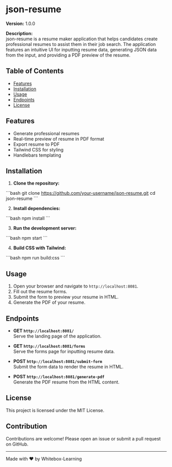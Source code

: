 # json-resume

**Version:** 1.0.0

**Description:**  
json-resume is a resume maker application that helps candidates create professional resumes to assist them in their job search. The application features an intuitive UI for inputting resume data, generating JSON data from the input, and providing a PDF preview of the resume.

## Table of Contents

- [Features](#features)
- [Installation](#installation)
- [Usage](#usage)
- [Endpoints](#endpoints)
- [License](#license)

## Features

- Generate professional resumes
- Real-time preview of resume in PDF format
- Export resume to PDF
- Tailwind CSS for styling
- Handlebars templating

## Installation

1. **Clone the repository:**

\`\`\`bash
git clone https://github.com/your-username/json-resume.git
cd json-resume
\`\`\`

2. **Install dependencies:**

\`\`\`bash
npm install
\`\`\`

3. **Run the development server:**

\`\`\`bash
npm start
\`\`\`

4. **Build CSS with Tailwind:**

\`\`\`bash
npm run build:css
\`\`\`

## Usage

1. Open your browser and navigate to `http://localhost:8081`.
2. Fill out the resume forms.
3. Submit the form to preview your resume in HTML.
4. Generate the PDF of your resume.

## Endpoints

- **GET `http://localhost:8081/`**  
  Serve the landing page of the application.

- **GET `http://localhost:8081/forms`**  
  Serve the forms page for inputting resume data.

- **POST `http://localhost:8081/submit-form`**  
  Submit the form data to render the resume in HTML.

- **POST `http://localhost:8081/generate-pdf`**  
  Generate the PDF resume from the HTML content.

## License

This project is licensed under the MIT License.

## Contribution

Contributions are welcome! Please open an issue or submit a pull request on GitHub.

---

Made with ❤️ by Whitebox-Learning
